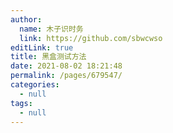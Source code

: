 ```yaml
---
author: 
  name: 木子识时务
  link: https://github.com/sbwcwso
editLink: true
title: 黑盒测试方法
date: 2021-08-02 18:21:48
permalink: /pages/679547/
categories: 
  - null
tags: 
  - null
---
```

